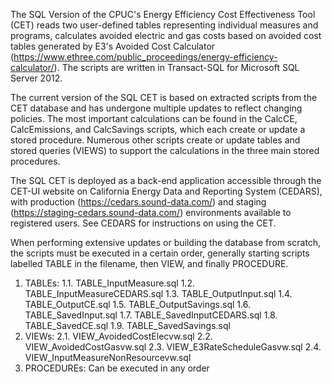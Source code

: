 The SQL Version of the CPUC's Energy Efficiency Cost Effectiveness Tool (CET) reads two user-defined tables representing individual measures and programs, calculates avoided electric and gas costs based on avoided cost tables generated by E3's Avoided Cost Calculator (https://www.ethree.com/public_proceedings/energy-efficiency-calculator/). The scripts are written in Transact-SQL for Microsoft SQL Server 2012.

The current version of the SQL CET is based on extracted scripts from the CET database and has undergone multiple updates to reflect changing policies. The most important calculations can be found in the CalcCE, CalcEmissions, and CalcSavings scripts, which each create or update a stored procedure. Numerous other scripts create or update tables and stored queries (VIEWS) to support the calculations in the three main stored procedures.

The SQL CET is deployed as a back-end application accessible through the CET-UI website on California Energy Data and Reporting System (CEDARS), with production (https://cedars.sound-data.com/) and staging (https://staging-cedars.sound-data.com/) environments available to registered users. See CEDARS for instructions on using the CET.

When performing extensive updates or building the database from scratch, the scripts must be executed in a certain order, generally starting scripts labelled TABLE in the filename, then VIEW, and finally PROCEDURE.
1. TABLEs:
    1.1. TABLE_InputMeasure.sql
    1.2. TABLE_InputMeasureCEDARS.sql
    1.3. TABLE_OutputInput.sql
    1.4. TABLE_OutputCE.sql
    1.5. TABLE_OutputSavings.sql
    1.6. TABLE_SavedInput.sql
    1.7. TABLE_SavedInputCEDARS.sql
    1.8. TABLE_SavedCE.sql
    1.9. TABLE_SavedSavings.sql
2. VIEWs:
    2.1. VIEW_AvoidedCostElecvw.sql
    2.2. VIEW_AvoidedCostGasvw.sql
    2.3. VIEW_E3RateScheduleGasvw.sql
    2.4. VIEW_InputMeasureNonResourcevw.sql
3. PROCEDUREs: Can be executed in any order